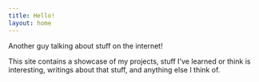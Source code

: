 ```yaml
---
title: Hello!
layout: home
---
```


Another guy talking about stuff on the internet!

This site contains a showcase of my projects, stuff I've learned or think is interesting,
writings about that stuff, and anything else I think of.
